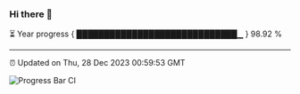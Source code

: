 ### Hi there 👋

⏳ Year progress { █████████████████████████████▁ } 98.92 %

---

⏰ Updated on Thu, 28 Dec 2023 00:59:53 GMT

![Progress Bar CI](https://github.com/liununu/liununu/workflows/Progress%20Bar%20CI/badge.svg)
